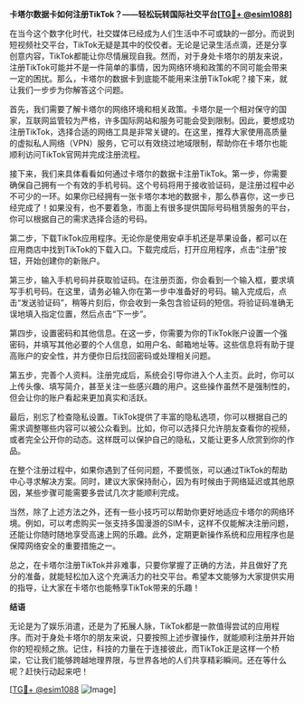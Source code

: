 **卡塔尔数据卡如何注册TikTok？——轻松玩转国际社交平台[[TG💪+ @esim1088](https://t.me/s/esim1088)]**

在当今这个数字化时代，社交媒体已经成为人们生活中不可或缺的一部分。而说到短视频社交平台，TikTok无疑是其中的佼佼者。无论是记录生活点滴，还是分享创意内容，TikTok都能让你尽情展现自我。然而，对于身处卡塔尔的朋友来说，注册TikTok可能并不是一件简单的事情，因为网络环境和政策的不同可能会带来一定的困扰。那么，卡塔尔的数据卡到底能不能用来注册TikTok呢？接下来，就让我们一步步为你解答这个问题。

首先，我们需要了解卡塔尔的网络环境和相关政策。卡塔尔是一个相对保守的国家，互联网监管较为严格，许多国际网站和服务可能会受到限制。因此，要想成功注册TikTok，选择合适的网络工具是非常关键的。在这里，推荐大家使用高质量的虚拟私人网络（VPN）服务，它可以有效绕过地域限制，帮助你在卡塔尔也能顺利访问TikTok官网并完成注册流程。

接下来，我们来具体看看如何通过卡塔尔的数据卡注册TikTok。第一步，你需要确保自己拥有一个有效的手机号码。这个号码将用于接收验证码，是注册过程中必不可少的一环。如果你已经拥有一张卡塔尔本地的数据卡，那么恭喜你，这一步已经完成了！如果没有，也不要着急，市面上有很多提供国际号码租赁服务的平台，你可以根据自己的需求选择合适的号码。

第二步，下载TikTok应用程序。无论你是使用安卓手机还是苹果设备，都可以在应用商店中找到TikTok的下载入口。下载完成后，打开应用程序，点击“注册”按钮，开始创建你的新账户。

第三步，输入手机号码并获取验证码。在注册页面，你会看到一个输入框，要求填写手机号码。在这里，请务必输入你在第一步中准备好的号码。输入完成后，点击“发送验证码”，稍等片刻后，你会收到一条包含验证码的短信。将验证码准确无误地填入指定位置，然后点击“下一步”。

第四步，设置密码和其他信息。在这一步，你需要为你的TikTok账户设置一个强密码，并填写其他必要的个人信息，如用户名、邮箱地址等。这些信息将有助于提高账户的安全性，并方便你日后找回密码或处理相关问题。

第五步，完善个人资料。注册完成后，系统会引导你进入个人主页。此时，你可以上传头像、填写简介，甚至关注一些感兴趣的用户。这些操作虽然不是强制性的，但会让你的账户看起来更加真实和活跃。

最后，别忘了检查隐私设置。TikTok提供了丰富的隐私选项，你可以根据自己的需求调整哪些内容可以被公众看到。比如，你可以选择只允许朋友查看你的视频，或者完全公开你的动态。这样既可以保护自己的隐私，又能让更多人欣赏到你的作品。

在整个注册过程中，如果你遇到了任何问题，不要慌张，可以通过TikTok的帮助中心寻求解决方案。同时，建议大家保持耐心，因为有时候由于网络延迟或其他原因，某些步骤可能需要多尝试几次才能顺利完成。

当然，除了上述方法之外，还有一些小技巧可以帮助你更好地适应卡塔尔的网络环境。例如，可以考虑购买一张支持多国漫游的SIM卡，这样不仅能解决注册问题，还能让你随时随地享受高速上网的乐趣。此外，定期更新操作系统和应用程序也是保障网络安全的重要措施之一。

总之，在卡塔尔注册TikTok并非难事，只要你掌握了正确的方法，并且做好了充分的准备，就能轻松加入这个充满活力的社交平台。希望本文能够为大家提供实用的指导，让大家在卡塔尔也能畅享TikTok带来的乐趣！

**结语**

无论是为了娱乐消遣，还是为了拓展人脉，TikTok都是一款值得尝试的应用程序。而对于身处卡塔尔的朋友来说，只要按照上述步骤操作，就能顺利注册并开始你的短视频之旅。记住，科技的力量在于连接彼此，而TikTok正是这样一个桥梁，它让我们能够跨越地理界限，与世界各地的人们共享精彩瞬间。还在等什么呢？赶快行动起来吧！

[[TG💪+ @esim1088](https://t.me/s/esim1088) ![Image](https://i.postimg.cc/4NQfJmqS/Snipaste-2025-05-13-00-14-12.png)]